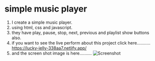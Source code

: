 # simple music player 
  1. I create a simple music player.
  2. using html, css and javascript.
  3. they have play, pause, stop, next, previous and playlist show buttons also.
  4. if you want to see the live perform about this project click here...........
     https://lucky-jelly-338aa7.netlify.app/      
  5. and the screen shot image is here..........
       ![Screenshot](https://github.com/Suvathik0119/music-player/assets/153272381/beb7ab47-323d-49c5-b6bd-9aa5b57d0521)
